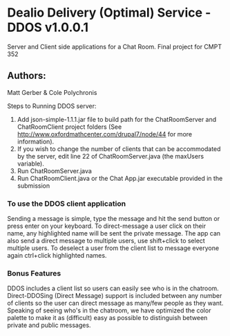 # Dealio Delivery (Optimal) Service - DDOS v1.0.0.1
Server and Client side applications for a Chat Room. Final project for CMPT 352

## Authors:
Matt Gerber & Cole Polychronis

Steps to Running DDOS server:
1. Add json-simple-1.1.1.jar file to build path for the ChatRoomServer and ChatRoomClient project folders
(See http://www.oxfordmathcenter.com/drupal7/node/44 for more information).
2. If you wish to change the number of clients that can be accommodated by the server, edit line 22 of ChatRoomServer.java (the maxUsers variable).
3. Run ChatRoomServer.java
4. Run ChatRoomClient.java or the Chat App.jar executable provided in the submission

### To use the DDOS client application
Sending a message is simple, type the message and hit the send button or press enter on your keyboard.
To direct-message a user click on their name, any highlighted name will be sent the private message.
The app can also send a direct message to multiple users, use shift+click to select multiple users.
To deselect a user from the client list to message everyone again ctrl+click highlighted names.

### Bonus Features
DDOS includes a client list so users can easily see who is in the chatroom.
Direct-DDOSing (Direct Message) support is included between any number of clients so the user can direct message as many/few people as they want.
Speaking of seeing who's in the chatroom, we have optimized the color palette to make it as (difficult) easy as possible to distinguish between private and public messages.
